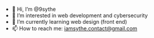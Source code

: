 - 👋 Hi, I’m @9sythe
- 👀 I’m interested in web development and cybersecurity
- 🌱 I’m currently learning web design (front end)
- 📫 How to reach me: iamsythe.contact@gmail.com
